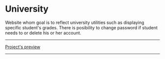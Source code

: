 <h1>University</h1>
<p>Website whom goal is to reflect university utilities such as displaying specific student's grades. There is posibility to change password if student needs to or delete his or her account.</p>
<hr>
<a href="https://teo-university-app.herokuapp.com/" target="_blank">Project's preview</a>
<hr>
